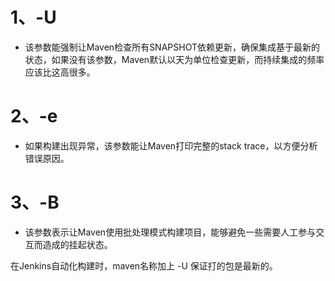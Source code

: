 
# 1、-U
   - 该参数能强制让Maven检查所有SNAPSHOT依赖更新，确保集成基于最新的状态，如果没有该参数，Maven默认以天为单位检查更新，而持续集成的频率应该比这高很多。
   
# 2、-e
   - 如果构建出现异常，该参数能让Maven打印完整的stack trace，以方便分析错误原因。
   
# 3、-B
   - 该参数表示让Maven使用批处理模式构建项目，能够避免一些需要人工参与交互而造成的挂起状态。
   
在Jenkins自动化构建时，maven名称加上 -U 保证打的包是最新的。